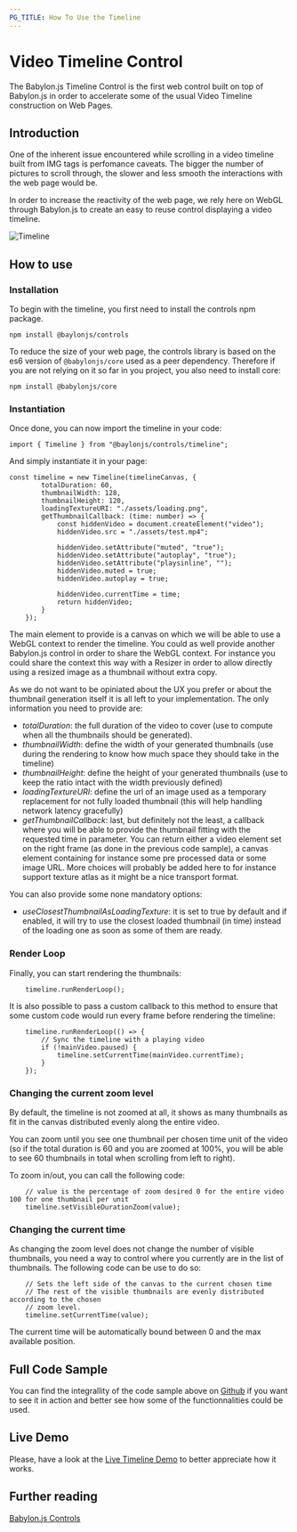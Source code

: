 ```yaml
---
PG_TITLE: How To Use the Timeline
---
```


# Video Timeline Control

The Babylon.js Timeline Control is the first web control built on top of Babylon.js in order to accelerate some of the usual Video Timeline construction on Web Pages.

## Introduction
One of the inherent issue encountered while scrolling in a video timeline built from IMG tags is perfomance caveats. The bigger the number of pictures to scroll through, the slower and less smooth the interactions with the web page would be.

In order to increase the reactivity of the web page, we rely here on WebGL through Babylon.js to create an easy to reuse control displaying a video timeline.

![Timeline](/img/features/controls/timeline.png)

## How to use

### Installation
To begin with the timeline, you first need to install the controls npm package.

```
npm install @baylonjs/controls
```

To reduce the size of your web page, the controls library is based on the es6 version of `@babylonjs/core` used as a peer dependency. Therefore if you are not relying on it so far in you project, you also need to install core:

```
npm install @babylonjs/core
```

### Instantiation
Once done, you can now import the timeline in your code:

```
import { Timeline } from "@baylonjs/controls/timeline";
```

And simply instantiate it in your page:

```
const timeline = new Timeline(timelineCanvas, {
        totalDuration: 60,
        thumbnailWidth: 128,
        thumbnailHeight: 120,
        loadingTextureURI: "./assets/loading.png",
        getThumbnailCallback: (time: number) => {
            const hiddenVideo = document.createElement("video");
            hiddenVideo.src = "./assets/test.mp4";

            hiddenVideo.setAttribute("muted", "true");
            hiddenVideo.setAttribute("autoplay", "true");
            hiddenVideo.setAttribute("playsinline", "");
            hiddenVideo.muted = true;
            hiddenVideo.autoplay = true;

            hiddenVideo.currentTime = time;
            return hiddenVideo;
        }
    });
```

The main element to provide is a canvas on which we will be able to use a WebGL context to render the timeline. You could as well provide another Babylon.js control in order to share the WebGL context. For instance you could share the context this way with a Resizer in order to allow directly using a resized image as a thumbnail without extra copy.

As we do not want to be opiniated about the UX you prefer or about the thumbnail generation itself it is all left to your implementation. The only information you need to provide are:

* *totalDuration*: the full duration of the video to cover (use to compute when all the thumbnails should be generated).
* *thumbnailWidth*: define the width of your generated thumbnails (use during the rendering to know how much space they should take in the timeline)
* *thumbnailHeight*: define the height of your generated thumbnails (use to keep the ratio intact with the width previously defined)
* *loadingTextureURI*: define the url of an image used as a temporary replacement for not fully loaded thumbnail (this will help handling network latency gracefully)
* *getThumbnailCallback*: last, but definitely not the least, a callback where you will be able to provide the thumbnail fitting with the requested time in parameter. You can return either a video element set on the right frame (as done in the previous code sample), a canvas element containing for instance some pre processed data or some image URL. More choices will probably be added here to for instance support texture atlas as it might be a nice transport format.

You can also provide some none mandatory options:
* *useClosestThumbnailAsLoadingTexture*: it is set to true by default and if enabled, it will try to use the closest loaded thumbnail (in time) instead of the loading one as soon as some of them are ready.

### Render Loop

Finally, you can start rendering the thumbnails:

```
    timeline.runRenderLoop();
```

It is also possible to pass a custom callback to this method to ensure that some custom code would run every frame before rendering the timeline:

```
    timeline.runRenderLoop(() => {
        // Sync the timeline with a playing video
        if (!mainVideo.paused) {
            timeline.setCurrentTime(mainVideo.currentTime);
        }
    });
```

### Changing the current zoom level

By default, the timeline is not zoomed at all, it shows as many thumbnails as fit in the canvas distributed evenly along the entire video.

You can zoom until you see one thumbnail per chosen time unit of the video (so if the total duration is 60 and you are zoomed at 100%, you will be able to see 60 thumbnails in total when scrolling from left to right).

To zoom in/out, you can call the following code:

```
    // value is the percentage of zoom desired 0 for the entire video 100 for one thumbnail per unit
    timeline.setVisibleDurationZoom(value);
```

### Changing the current time

As changing the zoom level does not change the number of visible thumbnails, you need a way to control where you currently are in the list of thumbnails. The following code can be use to do so:

```
    // Sets the left side of the canvas to the current chosen time
    // The rest of the visible thumbnails are evenly distributed according to the chosen
    // zoom level.
    timeline.setCurrentTime(value);
```

The current time will be automatically bound between 0 and the max available position.

## Full Code Sample

You can find the integrallity of the code sample above on [Github](https://github.com/BabylonJS/Controls/blob/master/www/timeline/index.ts) if you want to see it in action and better see how some of the functionnalities could be used.

## Live Demo

Please, have a look at the [Live Timeline Demo](https://controls.babylonjs.com/timeline) to better appreciate how it works.

## Further reading

[Babylon.js Controls](/features/controls)

